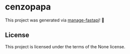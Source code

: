 # cenzopapa

This project was generated via [manage-fastapi](https://ycd.github.io/manage-fastapi/)! :tada:

## License

This project is licensed under the terms of the None license.
